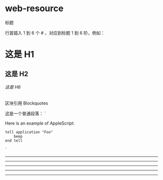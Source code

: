 # web-resource
标题

行首插入 1 到 6 个 # ，对应到标题 1 到 6 阶，例如：
# 这是 H1 
## 这是 H2 
###### 这是 H6


区块引用 Blockquotes

这是一个普通段落： 
`<p>Here is an example of AppleScript:</p>

<pre><code>tell application "Foo"
    beep
end tell
</code></pre>`



* * * 
*** 
**** 
- - - 
---------------------------------------
